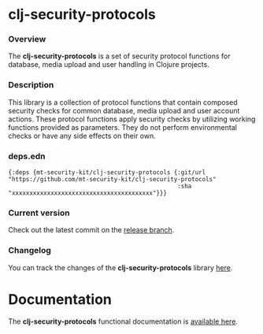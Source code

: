 
# clj-security-protocols

### Overview

The <strong>clj-security-protocols</strong> is a set of security protocol functions
for database, media upload and user handling in Clojure projects.

### Description

This library is a collection of protocol functions that contain composed security
checks for common database, media upload and user account actions.
These protocol functions apply security checks by utilizing working functions provided as parameters.
They do not perform environmental checks or have any side effects on their own.

### deps.edn

```
{:deps {mt-security-kit/clj-security-protocols {:git/url "https://github.com/mt-security-kit/clj-security-protocols"
                                                :sha     "xxxxxxxxxxxxxxxxxxxxxxxxxxxxxxxxxxxxxxxx"}}}
```

### Current version

Check out the latest commit on the [release branch](https://github.com/mt-security-kit/clj-security-protocols/tree/release).

### Changelog

You can track the changes of the <strong>clj-security-protocols</strong> library [here](CHANGES.md).

# Documentation

The <strong>clj-security-protocols</strong> functional documentation is [available here](https://mt-security-kit.github.io/clj-security-protocols).
